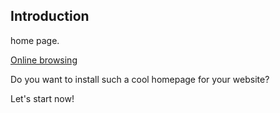 
## Introduction

home page.

[Online browsing](http://tomotoes.com)

Do you want to install such a cool homepage for your website?

Let's start now!

